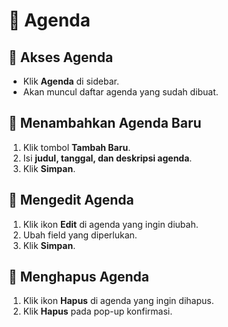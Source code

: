 # 📅 Agenda

## **📌 Akses Agenda**

- Klik **Agenda** di sidebar.
- Akan muncul daftar agenda yang sudah dibuat.

## **📌 Menambahkan Agenda Baru**

1. Klik tombol **Tambah Baru**.
2. Isi **judul, tanggal, dan deskripsi agenda**.
3. Klik **Simpan**.

## **📌 Mengedit Agenda**

1. Klik ikon **Edit** di agenda yang ingin diubah.
2. Ubah field yang diperlukan.
3. Klik **Simpan**.

## **📌 Menghapus Agenda**

1. Klik ikon **Hapus** di agenda yang ingin dihapus.
2. Klik **Hapus** pada pop-up konfirmasi.
